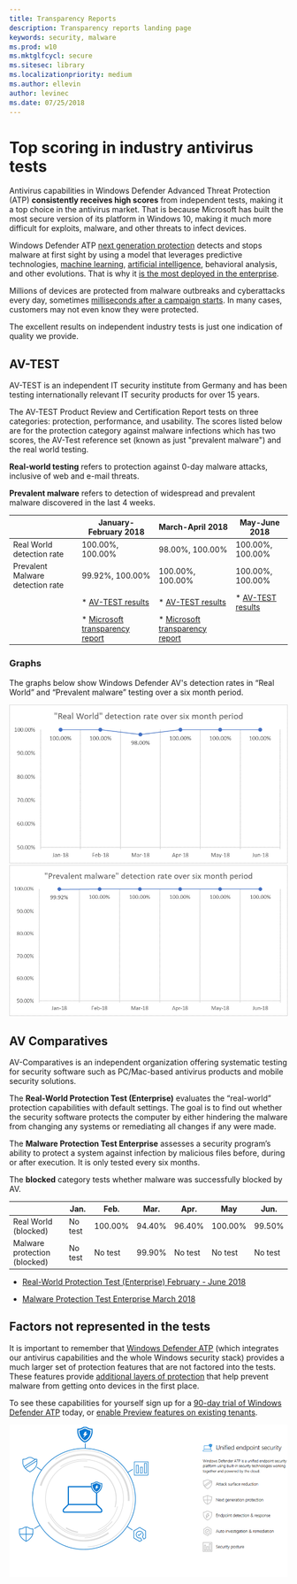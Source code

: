 ```yaml
---
title: Transparency Reports
description: Transparency reports landing page
keywords: security, malware
ms.prod: w10
ms.mktglfcycl: secure
ms.sitesec: library
ms.localizationpriority: medium
ms.author: ellevin
author: levinec
ms.date: 07/25/2018
---
```


# Top scoring in industry antivirus tests

Antivirus capabilities in Windows Defender Advanced Threat Protection (ATP) **consistently receives high scores** from independent tests, making it a top choice in the antivirus market. That is because Microsoft has built the most secure version of its platform in Windows 10, making it much more difficult for exploits, malware, and other threats to infect devices.

Windows Defender ATP [next generation protection](https://www.youtube.com/watch?v=Xy3MOxkX_o4) detects and stops malware at first sight by using a model that leverages predictive technologies, [machine learning](https://cloudblogs.microsoft.com/microsoftsecure/2018/06/07/machine-learning-vs-social-engineering/), [artificial intelligence](https://cloudblogs.microsoft.com/microsoftsecure/2018/02/14/how-artificial-intelligence-stopped-an-emotet-outbreak/), behavioral analysis, and other evolutions. That is why it [is the most deployed in the enterprise](https://docs.microsoft.com/windows/threat-protection/windows-defender-antivirus/windows-defender-antivirus-in-windows-10).

Millions of devices are protected from malware outbreaks and cyberattacks every day, sometimes [milliseconds after a campaign starts](https://cloudblogs.microsoft.com/microsoftsecure/2018/03/07/behavior-monitoring-combined-with-machine-learning-spoils-a-massive-dofoil-coin-mining-campaign/). In many cases, customers may not even know they were protected.

The excellent results on independent industry tests is just one indication of quality we provide.

## AV-TEST

AV-TEST is an independent IT security institute from Germany and has been testing internationally relevant IT security products for over 15 years.

The AV-TEST Product Review and Certification Report tests on three categories: protection, performance, and usability. The scores listed below are for the protection category against malware infections which has two scores, the AV-Test reference set (known as just "prevalent malware") and the real world testing.

**Real-world testing** refers to protection against 0-day malware attacks, inclusive of web and e-mail threats.

**Prevalent malware** refers to detection of widespread and prevalent malware discovered in the last 4 weeks.

||January-February 2018 | March-April 2018 | May-June 2018|
|-----|-----|-----|-----| 
|Real World detection rate| 100.00%, 100.00%| 98.00%, 100.00%| 100.00%, 100.00%|
|Prevalent Malware detection rate| 99.92%, 100.00%|100.00%, 100.00%|100.00%, 100.00%|
||* [AV-TEST results](https://www.av-test.org/en/antivirus/home-windows/windows-7/february-2018/kaspersky-lab-internet-security-18.0-180557/)|* [AV-TEST results](https://www.av-test.org/en/antivirus/business-windows-client/windows-10/april-2018/microsoft-windows-defender-antivirus-4.12-181574/)|* [AV-TEST results](https://www.av-test.org/en/antivirus/business-windows-client/windows-10/june-2018/microsoft-windows-defender-antivirus-4.12-182374/)|
||* [Microsoft transparency report](https://query.prod.cms.rt.microsoft.com/cms/api/am/binary/RE27O5A?ocid=cx-blog-mmpc)|* [Microsoft transparency report](https://query.prod.cms.rt.microsoft.com/cms/api/am/binary/RE2ouJA)|||

### Graphs

The graphs below show Windows Defender AV's detection rates in “Real World” and “Prevalent malware” testing over a six month period.

![Real World](./images/RealWorld072018.png)
![Prevalent Malware](./images/PrevalentMalware072018.png)

## AV Comparatives

AV-Comparatives is an independent organization offering systematic testing for security software such as PC/Mac-based antivirus products and mobile security solutions.

The  **Real-World Protection Test (Enterprise)** evaluates the “real-world” protection capabilities with default settings. The goal is to find out whether the security software protects the computer by either hindering the malware from changing any systems or remediating all changes if any were made. 

The **Malware Protection Test Enterprise** assesses a security program’s ability to protect a system against infection by malicious files before, during or after execution. It is only tested every six months.

The **blocked** category tests whether malware was successfully blocked by AV.

|| Jan. | Feb. | Mar. | Apr. | May | Jun. |
|---|---|---|---|---|---|---|
|Real World (blocked) | No test| 100.00% | 94.40% | 96.40% | 100.00%| 99.50%|
|Malware protection (blocked)| No test | No test | 99.90% | No test | No test | No test | 

* [Real-World Protection Test (Enterprise) February - June 2018](https://www.av-comparatives.org/tests/real-world-protection-test-february-june-2018/)

* [Malware Protection Test Enterprise March 2018](https://www.av-comparatives.org/tests/malware-protection-test-enterprise-march-2018-testresult/)

## Factors not represented in the tests

It is important to remember that [Windows Defender ATP](https://www.microsoft.com/en-us/WindowsForBusiness/windows-atp?ocid=cx-blog-mmpc) (which integrates our antivirus capabilities and the whole Windows security stack) provides a much larger set of protection features that are not factored into the tests. These features provide [additional layers of protection](https://cloudblogs.microsoft.com/microsoftsecure/2017/12/11/detonating-a-bad-rabbit-windows-defender-antivirus-and-layered-machine-learning-defenses/) that help prevent malware from getting onto devices in the first place.

 To see these capabilities for yourself sign up for a [90-day trial of Windows Defender ATP](https://www.microsoft.com/windowsforbusiness/windows-atp?ocid=cx-blog-mmpc) today, or [enable Preview features on existing tenants](https://docs.microsoft.com/windows/security/threat-protection/windows-defender-atp/preview-settings-windows-defender-advanced-threat-protection).

![ATP](./images/wdatp-pillars2.png)
